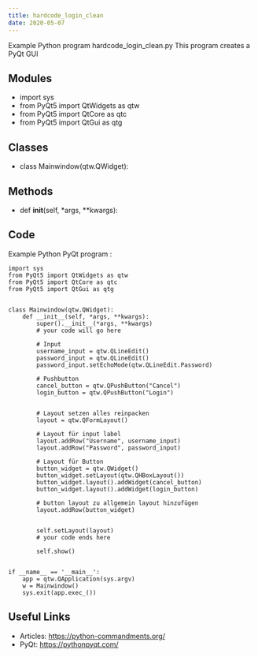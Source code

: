 ```yaml
---
title: hardcode_login_clean
date: 2020-05-07
---
```

Example Python program hardcode_login_clean.py
This program creates a PyQt GUI

## Modules

* import sys
* from PyQt5 import QtWidgets as qtw
* from PyQt5 import QtCore as qtc
* from PyQt5 import QtGui as qtg

## Classes

* class Mainwindow(qtw.QWidget):

## Methods

* def __init__(self, *args, **kwargs):

## Code

Example Python PyQt program :

    import sys
    from PyQt5 import QtWidgets as qtw
    from PyQt5 import QtCore as qtc
    from PyQt5 import QtGui as qtg
    
    
    class Mainwindow(qtw.QWidget):
        def __init__(self, *args, **kwargs):
            super().__init__(*args, **kwargs)
            # your code will go here
    
            # Input
            username_input = qtw.QLineEdit()
            password_input = qtw.QLineEdit()
            password_input.setEchoMode(qtw.QLineEdit.Password)
    
            # Pushbutton
            cancel_button = qtw.QPushButton("Cancel")
            login_button = qtw.QPushButton("Login")
    
    
            # Layout setzen alles reinpacken
            layout = qtw.QFormLayout()
    
            # Layout für input label
            layout.addRow("Username", username_input)
            layout.addRow("Password", password_input)
    
            # Layout für Button
            button_widget = qtw.QWidget()
            button_widget.setLayout(qtw.QHBoxLayout())
            button_widget.layout().addWidget(cancel_button)
            button_widget.layout().addWidget(login_button)
    
            # button layout zu allgemein layout hinzufügen
            layout.addRow(button_widget)
    
    
            self.setLayout(layout)
            # your code ends here
    
            self.show()
    
    
    if __name__ == '__main__':
        app = qtw.QApplication(sys.argv)
        w = Mainwindow()
        sys.exit(app.exec_())
    
    

## Useful Links

- Articles: https://python-commandments.org/
- PyQt: https://pythonpyqt.com/
